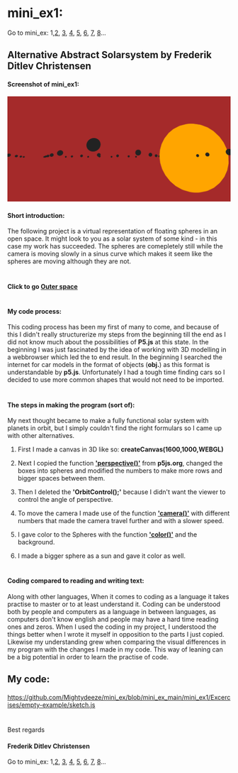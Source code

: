 # mini_ex1:
Go to mini_ex:
1,[2](https://github.com/Mightydeeze/mini_ex/tree/mini_ex_main/mini_ex2),
[3](https://github.com/Mightydeeze/mini_ex/tree/mini_ex_main/mini_ex3),
[4](https://github.com/Mightydeeze/mini_ex/tree/mini_ex_main/mini_ex4),
[5](https://github.com/Mightydeeze/mini_ex/tree/mini_ex_main/mini_ex5),
[6](https://github.com/Mightydeeze/mini_ex/tree/mini_ex_main/mini_ex6),
[7](https://github.com/Mightydeeze/mini_ex/tree/mini_ex_main/mini_ex7),
[8](https://github.com/Mightydeeze/mini_ex/tree/mini_ex_main/mini_ex8)...
## Alternative Abstract Solarsystem by Frederik Ditlev Christensen
#### Screenshot of mini_ex1:
![alt text](mini_ex1.3.png "Alternative Abstract Solarsystem")
#### Short introduction:
The following project is a virtual representation of floating spheres in an open space. It might look to you as a solar system of some kind - in this case my work has succeeded. The spheres are comepletely still while the camera is moving slowly in a sinus curve which makes it seem like the spheres are moving although they are not.
#
#### Click to go [Outer space](http://rawgit.com/Mightydeeze/mini_ex/mini_ex_main/mini_ex1/Excercises/empty-example/index.html)
#
#### My code process:
This coding process has been my first of many to come, and because of this I didn't really structurerize my steps from the beginning till the end as I did not know much about the possibilities of **P5.js** at this state. In the beginning I was just fascinated by the idea of working with 3D modelling in a webbrowser which led the to end result. In the beginning I searched the internet for car models in the format of objects (**obj.**) as this format is understandable by **p5.js**. Unfortunately I had a tough time finding cars so I decided to use more common shapes that would not need to be imported. 
#
#### The steps in making the program (sort of):
My next thought became to make a fully functional solar system with planets in orbit, but I simply couldn't find the right formulars so I came up with other alternatives. 

1. First I made a canvas in 3D like so: **createCanvas(1600,1000,WEBGL)**

2. Next I copied the function **['perspective()'](https://p5js.org/reference/#/p5/perspective)** from **p5js.org**, changed the boxes into spheres and modified the numbers to make more rows and bigger spaces between them. 

3. Then I deleted the **'OrbitControl();'** because I didn't want the viewer to control the angle of perspective.

4. To move the camera I made use of the function **['camera()'](https://p5js.org/reference/#/p5/camera)** with different numbers that made the camera travel further and with a slower speed. 

5. I gave color to the Spheres with the function **['color()'](https://p5js.org/reference/#/p5/color)** and the background.

6. I made a bigger sphere as a sun and gave it color as well.
#
#### Coding compared to reading and writing text:
Along with other languages, When it comes to coding as a language it takes practise to master or to at least understand it. Coding can be understood both by people and computers as a language in between languages, as computers don't know english and people may have a hard time reading ones and zeros. When I used the coding in my project, I understood the things better when I wrote it myself in opposition to the parts I just copied. Likewise my understanding grew when comparing the visual differences in my program with the changes I made in my code. This way of leaning can be a big potential in order to learn the practise of code.

## My code:
#### 
https://github.com/Mightydeeze/mini_ex/blob/mini_ex_main/mini_ex1/Excercises/empty-example/sketch.js
  #
 Best regards 
#### Frederik Ditlev Christensen

Go to mini_ex:
1,[2](https://github.com/Mightydeeze/mini_ex/tree/mini_ex_main/mini_ex2),
[3](https://github.com/Mightydeeze/mini_ex/tree/mini_ex_main/mini_ex3),
[4](https://github.com/Mightydeeze/mini_ex/tree/mini_ex_main/mini_ex4),
[5](https://github.com/Mightydeeze/mini_ex/tree/mini_ex_main/mini_ex5),
[6](https://github.com/Mightydeeze/mini_ex/tree/mini_ex_main/mini_ex6),
[7](https://github.com/Mightydeeze/mini_ex/tree/mini_ex_main/mini_ex7),
[8](https://github.com/Mightydeeze/mini_ex/tree/mini_ex_main/mini_ex8)...
